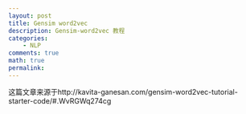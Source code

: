 ```yaml
---
layout: post
title: Gensim word2vec
description: Gensim-word2vec 教程
categories:
    - NLP
comments: true
math: true
permalink: 
---
```


这篇文章来源于http://kavita-ganesan.com/gensim-word2vec-tutorial-starter-code/#.WvRGWq274cg

## 